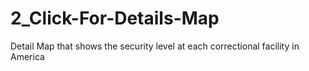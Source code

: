 # 2_Click-For-Details-Map

Detail Map that shows the security level at each correctional facility in America
